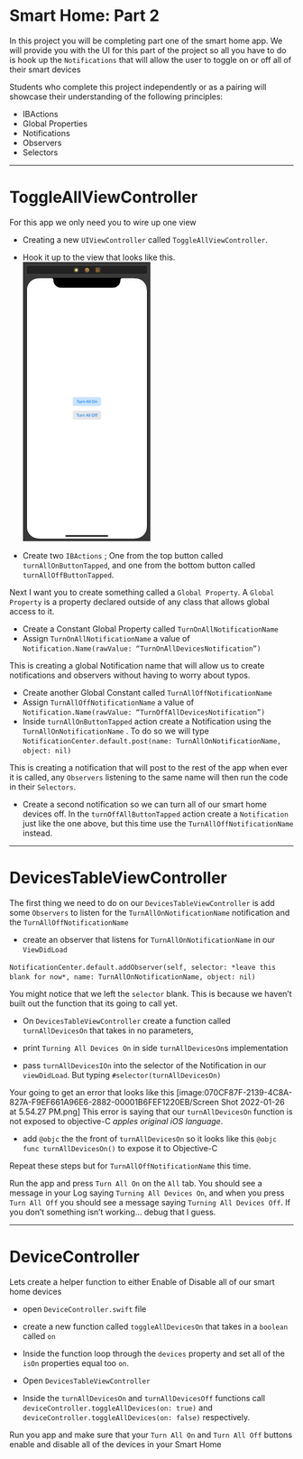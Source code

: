 # Smart Home: Part 2
In this project you will be completing part one of the smart home app. We will provide you with the UI for this part of the project so all you have to do is hook up the `Notifications` that will allow the user to toggle on or off all of their smart devices

Students who complete this project independently or as a pairing will showcase their understanding of the following principles:

* IBActions
* Global Properties
* Notifications
* Observers
* Selectors
---
# ToggleAllViewController
For this app we only need you to wire up one view

* Creating a new `UIViewController` called `ToggleAllViewController`.  
* Hook it up to the view that looks like this.
![toggleVC](/toggleVCScreenShot.png)

* Create two `IBActions` ; One from the top button called `turnAllOnButtonTapped`, and one from the bottom button called `turnAllOffButtonTapped`.

Next I want you to create something called a `Global Property`. A `Global Property` is a property declared outside of any class that allows global access to it. 

* Create a Constant Global Property called `TurnOnAllNotificationName` 
* Assign `TurnOnAllNotificationName`  a value of `Notification.Name(rawValue: “TurnOnAllDevicesNotification”)`

This is creating a global Notification name that will allow us to create notifications and observers without having to worry about  typos.

* Create another Global Constant called `TurnAllOffNotificationName` 
* Assign  `TurnAllOffNotificationName` a value of  `Notification.Name(rawValue: “TurnOffAllDevicesNotification”)`
* Inside  `turnAllOnButtonTapped` action create a Notification using the `TurnAllOnNotificationName` . To do so we will type `NotificationCenter.default.post(name: TurnAllOnNotificationName, object: nil)`

This is creating a notification that will post to the rest of the app when ever it is called, any `Observers` listening to the same name will then run the code in their `Selectors`.

* Create a second notification so we can turn all of our smart home devices off. In the `turnOffAllButtonTapped` action create a `Notification` just like the one above, but this time use the `TurnAllOffNotificationName` instead.

---

# DevicesTableViewController
The first thing we need to do on our `DevicesTableViewController` is add some `Observers` to listen for the `TurnAllOnNotificationName` notification and the `TurnAllOffNotificationName`

*  create an observer that listens for `TurnAllOnNotificationName` in our `ViewDidLoad`

`NotificationCenter.default.addObserver(self, selector: *leave this blank for now*, name: TurnAllOnNotificationName, object: nil)`

You might notice that we left the `selector` blank. This is because we haven’t built out the function that its going to call yet.

* On  `DevicesTableViewController`  create a function called `turnAllDevicesOn` that takes in no parameters,
* print `Turning All Devices On` in side `turnAllDevicesOn`s implementation

* pass `turnAllDevicesIOn` into the selector of the Notification in our `viewDidLoad`. But typing `#selector(turnAllDevicesOn)`

Your going to get an error that looks like this
[image:070CF87F-2139-4C8A-827A-F9EF661A96E6-2882-00001B6FEF1220EB/Screen Shot 2022-01-26 at 5.54.27 PM.png]
This error is saying that our `turnAllDevicesOn` function is not exposed to objective-C *apples original iOS language*. 
* add `@objc` the the front of `turnAllDevicesOn` so it looks like this `@objc func turnAllDevicesOn()` to expose it to Objective-C

Repeat these steps but for `TurnAllOffNotificationName` this time.

Run the app and press `Turn All On` on the `All` tab. You should see a message in your Log saying `Turning All Devices On`, and when you press `Turn All Off` you should see a message saying `Turning All Devices Off`. If you don’t something isn’t working… debug that I guess.

---

# DeviceController
Lets create a helper function to either Enable of Disable all of our smart home devices

* open `DeviceController.swift` file
* create a new function called `toggleAllDevicesOn` that takes in a `boolean` called `on`
* Inside the function loop through the `devices` property and set all of the `isOn` properties equal too `on`.

* Open  `DevicesTableViewController` 
* Inside the `turnAllDevicesOn` and `turnAllDevicesOff`  functions call `deviceController.toggleAllDevices(on: true)` and `deviceController.toggleAllDevices(on: false)` respectively. 

Run you app and make sure that your `Turn All On` and `Turn All Off` buttons enable and disable all of the devices in your Smart Home


